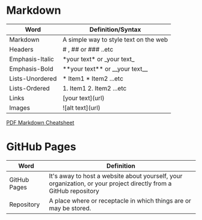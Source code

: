 # Markdown 

Word | Definition/Syntax
------------ | -------------
Markdown | A simple way to style text on the web
Headers | # , ## or ### ..etc 
Emphasis-Italic | \*your text\* or \_your text\_
Emphasis-Bold | \*\*your text\*\* or \_\_your text\_\_
Lists-Unordered | \* Item1     \* Item2 ...etc
Lists-Ordered | 1. Item1       2. Item2 ...etc
Links | \[your text\]\(url\)
Images | \!\[alt text\]\(url\)



[PDF Markdown Cheatsheet](https://guides.github.com/pdfs/markdown-cheatsheet-online.pdf)

# GitHub Pages
Word | Definition
------------ | -------------
GitHub Pages | It's away to host a website about yourself, your organization, or your project directly from a GitHub repository
Repository | A place where or receptacle in which things are or may be stored.


